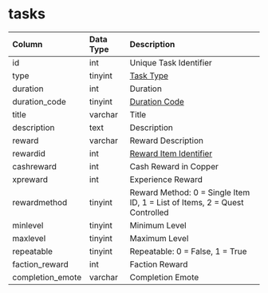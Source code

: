 # tasks

| Column | Data Type | Description |
| :--- | :--- | :--- |
| id | int | Unique Task Identifier |
| type | tinyint | [Task Type](https://eqemu.gitbook.io/server/categories/types/task-types) |
| duration | int | Duration |
| duration\_code | tinyint | [Duration Code](https://eqemu.gitbook.io/server/categories/reference-lists/task-duration-codes) |
| title | varchar | Title |
| description | text | Description |
| reward | varchar | Reward Description |
| rewardid | int | [Reward Item Identifier](../items/items.md) |
| cashreward | int | Cash Reward in Copper |
| xpreward | int | Experience Reward |
| rewardmethod | tinyint | Reward Method: 0 = Single Item ID, 1 = List of Items, 2 = Quest Controlled |
| minlevel | tinyint | Minimum Level |
| maxlevel | tinyint | Maximum Level |
| repeatable | tinyint | Repeatable: 0 = False, 1 = True |
| faction\_reward | int | Faction Reward |
| completion\_emote | varchar | Completion Emote |

